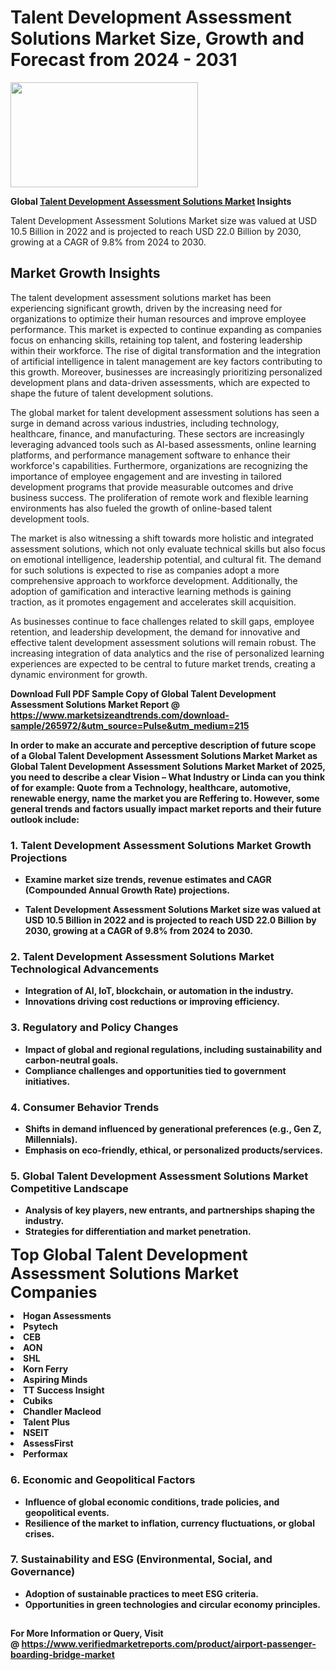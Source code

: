 <H1>Talent Development Assessment Solutions Market Size, Growth and Forecast from 2024 - 2031</H1><img class="aligncenter size-medium wp-image-584254" src="https://thirdeyenews.in/wp-content/uploads/2024/09/Global-Market-Research-300x168.jpeg" alt="" width="300" height="168" /><p><strong>Global&nbsp;<a href="https://www.marketsizeandtrends.com/download-sample/265972/&amp;utm_source=Pulse&amp;utm_medium=215">Talent Development Assessment Solutions Market</a> Insights</strong></p><p>Talent Development Assessment Solutions Market size was valued at USD 10.5 Billion in 2022 and is projected to reach USD 22.0 Billion by 2030, growing at a CAGR of 9.8% from 2024 to 2030.</p><p><h2>Market Growth Insights</h2> <p>The talent development assessment solutions market has been experiencing significant growth, driven by the increasing need for organizations to optimize their human resources and improve employee performance. This market is expected to continue expanding as companies focus on enhancing skills, retaining top talent, and fostering leadership within their workforce. The rise of digital transformation and the integration of artificial intelligence in talent management are key factors contributing to this growth. Moreover, businesses are increasingly prioritizing personalized development plans and data-driven assessments, which are expected to shape the future of talent development solutions.</p> <p><strong></strong></p> <p>The global market for talent development assessment solutions has seen a surge in demand across various industries, including technology, healthcare, finance, and manufacturing. These sectors are increasingly leveraging advanced tools such as AI-based assessments, online learning platforms, and performance management software to enhance their workforce's capabilities. Furthermore, organizations are recognizing the importance of employee engagement and are investing in tailored development programs that provide measurable outcomes and drive business success. The proliferation of remote work and flexible learning environments has also fueled the growth of online-based talent development tools.</p> <p>The market is also witnessing a shift towards more holistic and integrated assessment solutions, which not only evaluate technical skills but also focus on emotional intelligence, leadership potential, and cultural fit. The demand for such solutions is expected to rise as companies adopt a more comprehensive approach to workforce development. Additionally, the adoption of gamification and interactive learning methods is gaining traction, as it promotes engagement and accelerates skill acquisition.</p> <p>As businesses continue to face challenges related to skill gaps, employee retention, and leadership development, the demand for innovative and effective talent development assessment solutions will remain robust. The increasing integration of data analytics and the rise of personalized learning experiences are expected to be central to future market trends, creating a dynamic environment for growth.</p> <p><strong></p><p><span class=""><strong>Download Full PDF Sample Copy of Global Talent Development Assessment Solutions Market Report</strong> @ <a href="https://www.marketsizeandtrends.com/download-sample/265972/&amp;utm_source=Pulse&amp;utm_medium=215" target="_blank">https://www.marketsizeandtrends.com/download-sample/265972/&amp;utm_source=Pulse&amp;utm_medium=215</a></span></p><p>In order to make an accurate and perceptive description of future scope of a Global&nbsp;Talent Development Assessment Solutions Market Market as Global&nbsp;Talent Development Assessment Solutions Market Market of 2025, you need to describe a clear Vision &ndash; What Industry or Linda can you think of for example: Quote from a Technology, healthcare, automotive, renewable energy, name the market you are Reffering to. However, some general trends and factors usually impact market reports and their future outlook include:</p><h3>1.&nbsp;<strong>Talent Development Assessment Solutions Market Growth Projections</strong></h3><ul><li>Examine market size trends, revenue estimates and CAGR (Compounded Annual Growth Rate) projections.</li><li><p>Talent Development Assessment Solutions Market size was valued at USD 10.5 Billion in 2022 and is projected to reach USD 22.0 Billion by 2030, growing at a CAGR of 9.8% from 2024 to 2030.</p></li></ul><h3>2.&nbsp;<strong>Talent Development Assessment Solutions Market Technological Advancements</strong></h3><ul><li>Integration of AI, IoT, blockchain, or automation in the industry.</li><li>Innovations driving cost reductions or improving efficiency.</li></ul><h3>3.&nbsp;<strong>Regulatory and Policy Changes</strong></h3><ul><li>Impact of global and regional regulations, including sustainability and carbon-neutral goals.</li><li>Compliance challenges and opportunities tied to government initiatives.</li></ul><h3>4.&nbsp;<strong>Consumer Behavior Trends</strong></h3><ul><li>Shifts in demand influenced by generational preferences (e.g., Gen Z, Millennials).</li><li>Emphasis on eco-friendly, ethical, or personalized products/services.</li></ul><h3>5.&nbsp;<strong>Global Talent Development Assessment Solutions Market Competitive Landscape</strong></h3><ul><li>Analysis of key players, new entrants, and partnerships shaping the industry.</li><li>Strategies for differentiation and market penetration.</li></ul><p data-pm-slice="1 1 []"><span style="color: inherit; font-family: inherit; font-size: 25px;">Top Global Talent Development Assessment Solutions Market Companies</span></p><div class="" data-test-id=""><p><li>Hogan Assessments</li><li> Psytech</li><li> CEB</li><li> AON</li><li> SHL</li><li> Korn Ferry</li><li> Aspiring Minds</li><li> TT Success Insight</li><li> Cubiks</li><li> Chandler Macleod</li><li> Talent Plus</li><li> NSEIT</li><li> AssessFirst</li><li> Performax</li></p></div><h3>6.&nbsp;<strong>Economic and Geopolitical Factors</strong></h3><ul><li>Influence of global economic conditions, trade policies, and geopolitical events.</li><li>Resilience of the market to inflation, currency fluctuations, or global crises.</li></ul><h3>7.&nbsp;<strong>Sustainability and ESG (Environmental, Social, and Governance)</strong></h3><ul><li>Adoption of sustainable practices to meet ESG criteria.</li><li>Opportunities in green technologies and circular economy principles.</li></ul><h2><strong style="font-size: 14px;">For More Information or Query, Visit @&nbsp;</strong><a style="background-color: #ffffff; font-size: 14px;" href="https://www.marketsizeandtrends.com/report/talent-development-assessment-solutions-market/" target="_blank">https://www.verifiedmarketreports.com/product/airport-passenger-boarding-bridge-market</a></h2>
